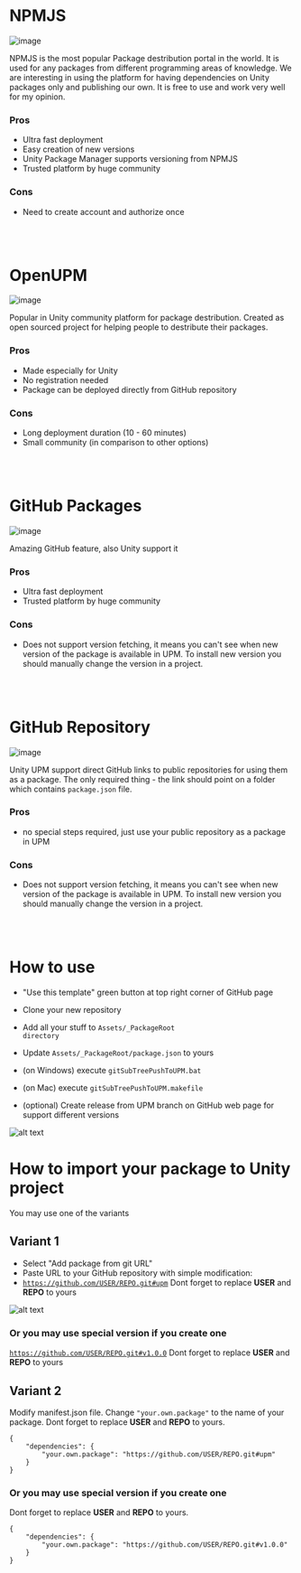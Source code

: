 # NPMJS
![image](https://user-images.githubusercontent.com/9135028/198755166-5d0f50a7-33e1-4c18-9462-ed880d099908.png)

NPMJS is the most popular Package destribution portal in the world. It is used for any packages from different programming areas of knowledge. We are interesting in using the platform for having dependencies on Unity packages only and publishing our own. It is free to use and work very well for my opinion.
### Pros
- Ultra fast deployment
- Easy creation of new versions
- Unity Package Manager supports versioning from NPMJS
- Trusted platform by huge community
### Cons
- Need to create account and authorize once

<br/><br/>

# OpenUPM
![image](https://user-images.githubusercontent.com/9135028/198767467-993b7b46-7d5f-440a-a15e-2d7c7b968bcb.png)

Popular in Unity community platform for package destribution. Created as open sourced project for helping people to destribute their packages.
### Pros
- Made especially for Unity
- No registration needed
- Package can be deployed directly from GitHub repository
### Cons
- Long deployment duration (10 - 60 minutes)
- Small community (in comparison to other options)

<br/><br/>

# GitHub Packages
![image](https://user-images.githubusercontent.com/9135028/198767290-688cf8eb-a350-40c4-beb6-a50dcbe536a6.png)

Amazing GitHub feature, also Unity support it
### Pros
- Ultra fast deployment 
- Trusted platform by huge community
### Cons
- Does not support version fetching, it means you can't see when new version of the package is available in UPM. To install new version you should manually change the version in a project.

<br/><br/>

# GitHub Repository
![image](https://user-images.githubusercontent.com/9135028/198767290-688cf8eb-a350-40c4-beb6-a50dcbe536a6.png)

Unity UPM support direct GitHub links to public repositories for using them as a package. The only required thing - the link should point on a folder which contains `package.json` file.
### Pros
- no special steps required, just use your public repository as a package in UPM
### Cons
- Does not support version fetching, it means you can't see when new version of the package is available in UPM. To install new version you should manually change the version in a project.

<br/><br/>

# How to use
- "Use this template" green button at top right corner of GitHub page
- Clone your new repository
- Add all your stuff to <code>Assets/_PackageRoot directory</code>
- Update <code>Assets/_PackageRoot/package.json</code> to yours
- (on Windows) execute <code>gitSubTreePushToUPM.bat</code>
- (on Mac) execute <code>gitSubTreePushToUPM.makefile</code>

- (optional) Create release from UPM branch on GitHub web page for support different versions

![alt text](https://neogeek.dev/images/creating-custom-packages-for-unity-2018.3--git-release.png)


# How to import your package to Unity project
You may use one of the variants

## Variant 1
- Select "Add package from git URL"
- Paste URL to your GitHub repository with simple modification:
- <code>https://github.com/USER/REPO.git#upm</code> 
Dont forget to replace **USER** and **REPO** to yours

![alt text](https://neogeek.dev/images/creating-custom-packages-for-unity-2018.3--package-manager.png)

### **Or** you may use special version if you create one  
<code>https://github.com/USER/REPO.git#v1.0.0</code>
Dont forget to replace **USER** and **REPO** to yours

## Variant 2
Modify manifest.json file. Change <code>"your.own.package"</code> to the name of your package.
Dont forget to replace **USER** and **REPO** to yours.
<pre><code>{
    "dependencies": {
        "your.own.package": "https://github.com/USER/REPO.git#upm"
    }
}
</code></pre>

### **Or** you may use special version if you create one
Dont forget to replace **USER** and **REPO** to yours.
<pre><code>{
    "dependencies": {
        "your.own.package": "https://github.com/USER/REPO.git#v1.0.0"
    }
}
</code></pre>
